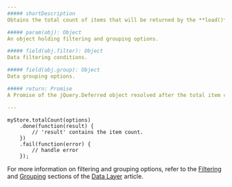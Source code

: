 ```yaml
---
##### shortDescription
Obtains the total count of items that will be returned by the **load()** function.

##### param(obj): Object
An object holding filtering and grouping options.

##### field(obj.filter): Object
Data filtering conditions.

##### field(obj.group): Object
Data grouping options.

##### return: Promise
A Promise of the jQuery.Deferred object resolved after the total item count is obtained.

---
```

<!--JavaScript-->
    myStore.totalCount(options)
        .done(function(result) {
            // 'result' contains the item count.
        })
        .fail(function(error) {
            // handle error
        });

For more information on filtering and grouping options, refer to the [Filtering](/concepts/30%20Data%20Layer/5%20Data%20Layer/2%20Reading%20Data/15%20Filtering '/Documentation/Guide/Data_Layer/Data_Layer/#Reading_Data/Filtering') and [Grouping](/concepts/30%20Data%20Layer/5%20Data%20Layer/2%20Reading%20Data/4%20Grouping.md '/Documentation/Guide/Data_Layer/Data_Layer/#Reading_Data/Grouping') sections of the [Data Layer](/concepts/30%20Data%20Layer/5%20Data%20Layer/2%20Reading%20Data '/Documentation/Guide/Data_Layer/Data_Layer/#Reading_Data') article.